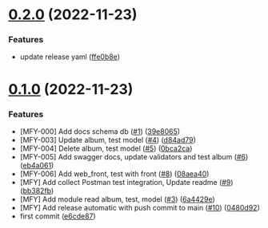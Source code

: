 # [0.2.0](https://github.com/FacundoF1/musicfy/compare/v0.1.0...v0.2.0) (2022-11-23)


### Features

* update release yaml ([ffe0b8e](https://github.com/FacundoF1/musicfy/commit/ffe0b8e59e406fd2e521f494e81d87382a7b5b85))



# [0.1.0](https://github.com/FacundoF1/musicfy/compare/e6cde87c8a677d08ca7f8802f9f71e6740499345...v0.1.0) (2022-11-23)


### Features

* [MFY-000] Add docs schema db ([#1](https://github.com/FacundoF1/musicfy/issues/1)) ([39e8065](https://github.com/FacundoF1/musicfy/commit/39e8065fb382c152f8f10e81917187c2c1706b43))
* [MFY-003] Update album, test model ([#4](https://github.com/FacundoF1/musicfy/issues/4)) ([d84ad79](https://github.com/FacundoF1/musicfy/commit/d84ad79d6c32d55727f70694e14636a76e7ff2d2))
* [MFY-004] Delete album, test model ([#5](https://github.com/FacundoF1/musicfy/issues/5)) ([0bca2ca](https://github.com/FacundoF1/musicfy/commit/0bca2ca7169c5bad24fb0685b632948ed8684643))
* [MFY-005] Add swagger docs, update validators and test album ([#6](https://github.com/FacundoF1/musicfy/issues/6)) ([eb4a061](https://github.com/FacundoF1/musicfy/commit/eb4a0614c55393402549e4c9b2950fd08bcff2a4))
* [MFY-006] Add web_front, test with front ([#8](https://github.com/FacundoF1/musicfy/issues/8)) ([08aea40](https://github.com/FacundoF1/musicfy/commit/08aea404da2eaf997f05255bd6f4d679e425ab20))
* [MFY] Add collect Postman test integration, Update readme ([#9](https://github.com/FacundoF1/musicfy/issues/9)) ([bb382fb](https://github.com/FacundoF1/musicfy/commit/bb382fb29ac44fb832cbf85329ecab721fe5f4d0))
* [MFY] Add module read album, test, model ([#3](https://github.com/FacundoF1/musicfy/issues/3)) ([6a4429e](https://github.com/FacundoF1/musicfy/commit/6a4429ec0fcc850bbdbdf1799023b511a08b1af9))
* [MFY] Add release automatic with push commit to main ([#10](https://github.com/FacundoF1/musicfy/issues/10)) ([0480d92](https://github.com/FacundoF1/musicfy/commit/0480d9289aaa5a39d46eb5d7165b2125cd6869cc))
* first commit ([e6cde87](https://github.com/FacundoF1/musicfy/commit/e6cde87c8a677d08ca7f8802f9f71e6740499345))



